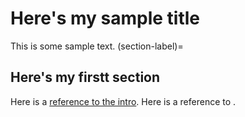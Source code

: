 # Here's my sample title
This is some sample text.
(section-label)=
## Here's my firstt section

Here is a [reference to the intro](intro.md). Here is a reference to [](section-label).
